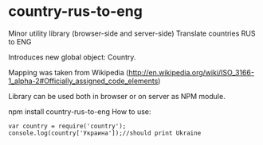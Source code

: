 # country-rus-to-eng
Minor utility library (browser-side and server-side) Translate countries RUS to ENG

Introduces new global object: Country.

Mapping was taken from Wikipedia (http://en.wikipedia.org/wiki/ISO_3166-1_alpha-2#Officially_assigned_code_elements)

Library can be used both in browser or on server as NPM module.

  npm install country-rus-to-eng
How to use:

`var country = require('country');
console.log(country['Украина']);//should print Ukraine`

